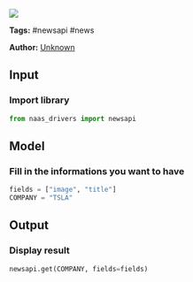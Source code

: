<a href="https://app.naas.ai/user-redirect/naas/downloader?url=https://raw.githubusercontent.com/jupyter-naas/awesome-notebooks/master/Newsapi/Newsapi_Get_data.ipynb" target="_parent"><img src="https://naasai-public.s3.eu-west-3.amazonaws.com/open_in_naas.svg"/></a>

**Tags:** #newsapi #news

**Author:** [Unknown](https://www.linkedin.com/company/naas-ai/)

## Input

### Import library


```python
from naas_drivers import newsapi
```

## Model

### Fill in the informations you want to have


```python
fields = ["image", "title"]
COMPANY = "TSLA"
```

## Output

### Display result


```python
newsapi.get(COMPANY, fields=fields)
```

